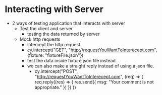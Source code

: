 # Interacting with Server

- 2 ways of testing application that interacts with server
    - Test the client and server
        - testing the data returned by server
    - Mock http requests
        - intercept the http request
        - cy.intercept("GET", "http://requestYouWantToInterecept.com", {fixture: "fixtureFile.json"})
        - test the data inside fixture json file instead
        - we can also make a straight reply instead of using a json file.
            - cy.intercept("POST", "http://requestYouWantToInterecept.com", (req) => {
                req.reply((res) => {
                    res.send({
                        msg: "Your comment is not appropriate."
                    })
                })
            })


